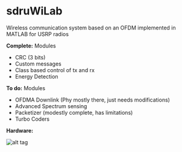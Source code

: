 sdruWiLab
========

Wireless communication system based on an OFDM implemented in MATLAB for USRP radios

__Complete:__
Modules
 - CRC (3 bits)
 - Custom messages
 - Class based control of tx and rx
 - Energy Detection

__To do:__
Modules
 - OFDMA Downlink (Phy mostly there, just needs modifications)
 - Advanced Spectrum sensing
 - Packetizer (modestly complete, has limitations)
 - Turbo Coders


__Hardware:__

![alt tag](https://raw.github.com/WiLab/sdruOFDM/master/testbench.png)

